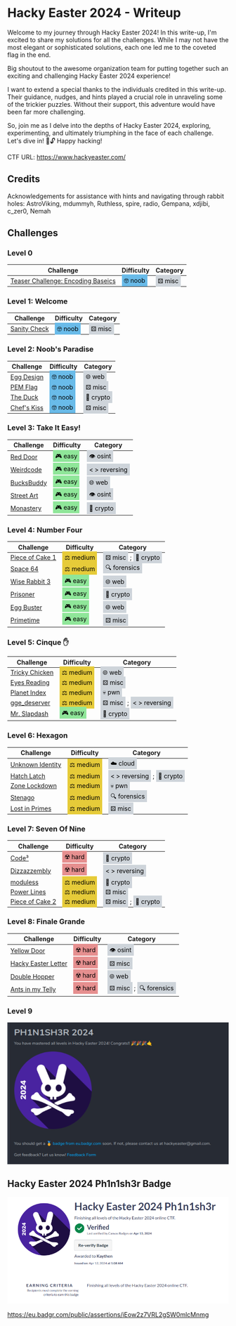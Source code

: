 # Hacky Easter 2024 - Writeup

Welcome to my journey through Hacky Easter 2024! In this write-up, I'm excited to share my solutions for all the challenges. While I may not have the most elegant or sophisticated solutions, each one led me to the coveted flag in the end.

Big shoutout to the awesome organization team for putting together such an exciting and challenging Hacky Easter 2024 experience!

I want to extend a special thanks to the individuals credited in this write-up. Their guidance, nudges, and hints played a crucial role in unraveling some of the trickier puzzles. Without their support, this adventure would have been far more challenging.

So, join me as I delve into the depths of Hacky Easter 2024, exploring, experimenting, and ultimately triumphing in the face of each challenge. Let's dive in! 🥚🔓 Happy hacking!

CTF URL: https://www.hackyeaster.com/ 

## Credits
Acknowledgements for assistance with hints and navigating through rabbit holes: AstroViking, mdummyh, Ruthless, spire, radio, Gempana, xdjibi, c_zer0, Nemah

## Challenges

### Level 0 

| Challenge | Difficulty | Category |
|-----------|------------|--------|
| [Teaser Challenge: Encoding Baseics](<Level0-Teaser/README.md>) | <span style="background-color: #69bbe9; padding: 5px; color: black;">🤓 noob</span> | <span style="background-color: #ced4da; padding: 5px; color: black;">⚄ misc</span> |


### Level 1: Welcome

| Challenge | Difficulty | Category |
|-----------|------------|--------|
| [Sanity Check](<Level1-Welcome/SanityCheck/README.md>) | <span style="background-color: #69bbe9; padding: 5px; color: black;">🤓 noob</span> | <span style="background-color: #ced4da; padding: 5px; color: black;">⚄ misc</span> |


### Level 2: Noob's Paradise

| Challenge | Difficulty | Category |
|-----------|------------|--------|
| [Egg Design](<Level2-NoobsParadise/EggDesign/README.md>) | <span style="background-color: #69bbe9; padding: 5px; color: black;">🤓 noob</span> | <span style="background-color: #ced4da; padding: 5px; color: black;">🌐 web</span> |
| [PEM Flag](<Level2-NoobsParadise/PEMFlag/README.md>) | <span style="background-color: #69bbe9; padding: 5px; color: black;">🤓 noob</span> | <span style="background-color: #ced4da; padding: 5px; color: black;">⚄ misc</span> |
| [The Duck](<Level2-NoobsParadise/TheDuck/README.md>) | <span style="background-color: #69bbe9; padding: 5px; color: black;">🤓 noob</span> | <span style="background-color: #ced4da; padding: 5px; color: black;">🔐 crypto</span> |
| [Chef's Kiss](<Level2-NoobsParadise/ChefsKiss/README.md>) | <span style="background-color: #69bbe9; padding: 5px; color: black;">🤓 noob</span> | <span style="background-color: #ced4da; padding: 5px; color: black;">⚄ misc</span> |

### Level 3: Take It Easy!

| Challenge | Difficulty | Category |
|-----------|------------|--------|
| [Red Door](<Level3-TakeItEasy/RedDoor/README.md>) | <span style="background-color: #8fe699; padding: 5px; color: black;">🎮 easy</span> | <span style="background-color: #ced4da; padding: 5px; color: black;">👁️ osint</span> |
| [Weirdcode](<Level3-TakeItEasy/WeirdCode/README.md>) | <span style="background-color: #8fe699; padding: 5px; color: black;">🎮 easy</span> | <span style="background-color: #ced4da; padding: 5px; color: black;">< > reversing</span> |
| [BucksBuddy](<Level3-TakeItEasy/BucksBuddy/README.md>) | <span style="background-color: #8fe699; padding: 5px; color: black;">🎮 easy</span> | <span style="background-color: #ced4da; padding: 5px; color: black;">🌐 web</span> |
| [Street Art](<Level3-TakeItEasy/StreetArt/README.md>) | <span style="background-color: #8fe699; padding: 5px; color: black;">🎮 easy</span> | <span style="background-color: #ced4da; padding: 5px; color: black;">👁️ osint</span> |
| [Monastery](<Level3-TakeItEasy/Monastery/README.md>) | <span style="background-color: #8fe699; padding: 5px; color: black;">🎮 easy</span> | <span style="background-color: #ced4da; padding: 5px; color: black;">🔐 crypto</span> |

### Level 4: Number Four

| Challenge | Difficulty | Category |
|-----------|------------|--------|
| [Piece of Cake 1](<Level4-NumberFour/PieceOfCake1/README.md>) | <span style="background-color: #e6cb39; padding: 5px; color: black;">⚖️ medium</span> | <span style="background-color: #ced4da; padding: 5px; color: black;">⚄ misc</span> ; <span style="background-color: #ced4da; padding: 5px; color: black;">🔐 crypto</span> |
| [Space 64](<Level4-NumberFour/Space64/README.md>) | <span style="background-color: #e6cb39; padding: 5px; color: black;">⚖️ medium</span> | <span style="background-color: #ced4da; padding: 5px; color: black;">🔍 forensics</span> |
| [Wise Rabbit 3](<Level4-NumberFour/WiseRabbit3/README.md>) | <span style="background-color: #8fe699; padding: 5px; color: black;">🎮 easy</span> | <span style="background-color: #ced4da; padding: 5px; color: black;">🌐 web</span> |
| [Prisoner](<Level4-NumberFour/Prisoners/README.md>) | <span style="background-color: #8fe699; padding: 5px; color: black;">🎮 easy</span> | <span style="background-color: #ced4da; padding: 5px; color: black;">🔐 crypto</span> |
| [Egg Buster](<Level4-NumberFour/EggBusters/README.md>) | <span style="background-color: #8fe699; padding: 5px; color: black;">🎮 easy</span> | <span style="background-color: #ced4da; padding: 5px; color: black;">🌐 web</span> |
| [Primetime](<Level4-NumberFour/Primetime/README.md>) | <span style="background-color: #8fe699; padding: 5px; color: black;">🎮 easy</span> | <span style="background-color: #ced4da; padding: 5px; color: black;">⚄ misc</span> |

### Level 5: Cinque ✋

| Challenge | Difficulty | Category |
|-----------|------------|--------|
| [Tricky Chicken](<Level5-Cinque/TrickyChicken/README.md>) | <span style="background-color: #e6cb39; padding: 5px; color: black;">⚖️ medium</span> | <span style="background-color: #ced4da; padding: 5px; color: black;">🌐 web</span> |
| [Eyes Reading](<Level5-Cinque/​EyesReading/README.md>) | <span style="background-color: #e6cb39; padding: 5px; color: black;">⚖️ medium</span> | <span style="background-color: #ced4da; padding: 5px; color: black;">⚄ misc</span> |
| [Planet Index](<Level5-Cinque/PlanetIndex/README.md>) | <span style="background-color: #e6cb39; padding: 5px; color: black;">⚖️ medium</span> | <span style="background-color: #ced4da; padding: 5px; color: black;">💀 pwn</span> |
| [gge_deserver](<Level5-Cinque/gge_desrever/README.md>) | <span style="background-color: #e6cb39; padding: 5px; color: black;">⚖️ medium</span> | <span style="background-color: #ced4da; padding: 5px; color: black;">⚄ misc</span> ; <span style="background-color: #ced4da; padding: 5px; color: black;">< > reversing</span> |
| [Mr. Slapdash](<Level5-Cinque/MrSlapdash/README.md>) | <span style="background-color: #8fe699; padding: 5px; color: black;">🎮 easy</span> | <span style="background-color: #ced4da; padding: 5px; color: black;">🔐 crypto</span> |


### Level 6: Hexagon

| Challenge | Difficulty | Category |
|-----------|------------|--------|
| [Unknown Identity](<Level6-Hexagon/UnknownIdentity/README.md>) | <span style="background-color: #e6cb39; padding: 5px; color: black;">⚖️ medium</span> | <span style="background-color: #ced4da; padding: 5px; color: black;">☁️ cloud</span> |
| [Hatch Latch](<Level6-Hexagon/HatchLatch/README.md>) | <span style="background-color: #e6cb39; padding: 5px; color: black;">⚖️ medium</span> | <span style="background-color: #ced4da; padding: 5px; color: black;">< > reversing</span> ; <span style="background-color: #ced4da; padding: 5px; color: black;">🔐 crypto</span> |
| [Zone Lockdown](<Level6-Hexagon/ZoneLockdown/README.md>) | <span style="background-color: #e6cb39; padding: 5px; color: black;">⚖️ medium</span> | <span style="background-color: #ced4da; padding: 5px; color: black;">💀 pwn</span> |
| [Stenago](<Level6-Hexagon/Stenago/README.md>) | <span style="background-color: #e6cb39; padding: 5px; color: black;">⚖️ medium</span> | <span style="background-color: #ced4da; padding: 5px; color: black;">🔍 forensics</span> |
| [Lost in Primes](<Level6-Hexagon/LostInPrimes/README.md>) | <span style="background-color: #e6cb39; padding: 5px; color: black;">⚖️ medium</span> | <span style="background-color: #ced4da; padding: 5px; color: black;">⚄ misc</span> |

### Level 7: Seven Of Nine

| Challenge | Difficulty | Category |
|-----------|------------|--------|
| [Code³](<Level7-SevenOfNine/Code3/README.md>) | <span style="background-color: #e68f8f; padding: 5px; color: black;">☢️ hard</span> | <span style="background-color: #ced4da; padding: 5px; color: black;">🔐 crypto</span> |
| [Dizzazzembly](<Level7-SevenOfNine/Dizzazzembly/README.md>) | <span style="background-color: #e68f8f; padding: 5px; color: black;">☢️ hard</span> | <span style="background-color: #ced4da; padding: 5px; color: black;">< > reversing</span> |
| [moduless](<Level7-SevenOfNine/moduless/README.md>) | <span style="background-color: #e6cb39; padding: 5px; color: black;">⚖️ medium</span> | <span style="background-color: #ced4da; padding: 5px; color: black;">🔐 crypto</span> |
| [Power Lines](<Level7-SevenOfNine/PowerLines/README.md>) | <span style="background-color: #e6cb39; padding: 5px; color: black;">⚖️ medium</span> | <span style="background-color: #ced4da; padding: 5px; color: black;">⚄ misc</span> |
| [Piece of Cake 2](<Level7-SevenOfNine/PieceOfCake2/README.md>) | <span style="background-color: #e6cb39; padding: 5px; color: black;">⚖️ medium</span> | <span style="background-color: #ced4da; padding: 5px; color: black;">⚄ misc</span> ; <span style="background-color: #ced4da; padding: 5px; color: black;">🔐 crypto</span> |

### Level 8: Finale Grande

| Challenge | Difficulty | Category |
|-----------|------------|--------|
| [Yellow Door](<Level8-FinaleGrande/YellowDoor/README.md>) | <span style="background-color: #e68f8f; padding: 5px; color: black;">☢️ hard</span> | <span style="background-color: #ced4da; padding: 5px; color: black;">👁️ osint</span> |
| [Hacky Easter Letter](<Level8-FinaleGrande/HackyEasterLetters/README.md>) | <span style="background-color: #e68f8f; padding: 5px; color: black;">☢️ hard</span> | <span style="background-color: #ced4da; padding: 5px; color: black;">⚄ misc</span> |
| [Double Hopper](<Level8-FinaleGrande/DoubleHopper/README.md>) | <span style="background-color: #e68f8f; padding: 5px; color: black;">☢️ hard</span> | <span style="background-color: #ced4da; padding: 5px; color: black;">🌐 web</span> |
| [Ants in my Telly](<Level8-FinaleGrande/AntsInMyTelly/README.md>) | <span style="background-color: #e68f8f; padding: 5px; color: black;">☢️ hard</span> | <span style="background-color: #ced4da; padding: 5px; color: black;">⚄ misc</span> ; <span style="background-color: #ced4da; padding: 5px; color: black;">🔍 forensics</span> |

### Level 9

![Level 9](Level9-TheEnd/level9.png)

## Hacky Easter 2024 Ph1n1sh3r Badge
![Phinisher Badge](PhinisherBadge.png)

https://eu.badgr.com/public/assertions/iEow2z7VRL2gSW0mlcMnmg